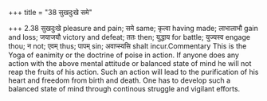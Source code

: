 +++
title = "38 सुखदुःखे समे"

+++
2.38 सुखदुःखे pleasure and pain; समे same; कृत्वा having made; लाभालाभौ
gain and loss; जयाजयौ victory and defeat; ततः then; युद्धाय for battle;
युज्यस्व engage thou; न not; एवम् thus; पापम् sin; अवाप्स्यसि shalt
incur.Commentary This is the Yoga of eanimity or the doctrine of poise
in action. If anyone does any action with the above mental attitude or
balanced state of mind he will not reap the fruits of his action. Such
an action will lead to the purification of his heart and freedom from
birth and death. One has to develop such a balanced state of mind
through continous struggle and vigilant efforts.
